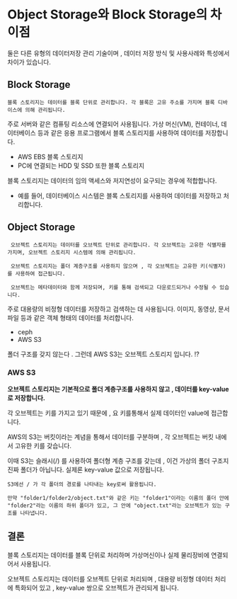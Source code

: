 # Object Storage와 Block Storage의 차이점

둘은 다른 유형의 데이터저장 관리 기술이며 , 데이터 저장 방식 및 사용사례와 특성에서 차이가 있습니다.

## Block Storage
    블록 스토리지는 데이터를 블록 단위로 관리합니다. 각 블록은 고유 주소를 가지며 블록 디바이스에 의해 관리됩니다.

주로 서버와 같은 컴퓨팅 리소스에 연결되어 사용됩니다. 가상 머신(VM), 컨테이너, 데이터베이스 등과 같은 응용 프로그램에서 블록 스토리지를 사용하여 데이터를 저장합니다.
- AWS EBS 블록 스토리지
- PC에 연결되는 HDD 및 SSD 또한 블록 스토리지

블록 스토리지는 데이터의 임의 액세스와 저지연성이 요구되는 경우에 적합합니다. 
- 예를 들어, 데이터베이스 시스템은 블록 스토리지를 사용하여 데이터를 저장하고 처리합니다.

## Object Storage
     오브젝트 스토리지는 데이터를 오브젝트 단위로 관리합니다. 각 오브젝트는 고유한 식별자를 가지며, 오브젝트 스토리지 시스템에 의해 관리됩니다. 

     오브젝트 스토리지는 폴더 계층구조를 사용하지 않으며 , 각 오브젝트는 고유한 키(식별자)를 사용하여 접근됩니다. 
     
     오브젝트는 메타데이터와 함께 저장되며, 키를 통해 검색되고 다운로드되거나 수정될 수 있습니다.

주로 대용량의 비정형 데이터를 저장하고 검색하는 데 사용됩니다. 이미지, 동영상, 문서 파일 등과 같은 객체 형태의 데이터를 처리합니다.
- ceph 
- AWS S3

폴더 구조를 갖지 않는다 . 그런데 AWS S3는 오브젝트 스토리지 입니다. !?
### AWS S3
**오브젝트 스토리지는 기본적으로 폴더 계층구조를 사용하지 않고 , 데이터를 key-value로 저장합니다.**

각 오브젝트는 키를 가지고 있기 때문에 , 요 키를통해서 실제 데이터인 value에 접근합니다.

AWS의 S3는 버킷이라는 계념을 통해서 데이터를 구분하며 , 각 오브젝트는 버킷 내에서 고유한 키를 갖습니다.

이때 S3는 슬래시(/) 를 사용하여 폴더형 계층 구조를 갖는데 , 이건 가상의 폴더 구조지 진짜 폴더가 아닙니다. 실제론 key-value 값으로 저장됩니다.

    S3에선 / 가 각 폴더의 경로를 나타내는 key로써 활용됩니다.
    
    만약 "folder1/folder2/object.txt"와 같은 키는 "folder1"이라는 이름의 폴더 안에 "folder2"라는 이름의 하위 폴더가 있고, 그 안에 "object.txt"라는 오브젝트가 있는 구조를 나타냅니다.

## 결론 
블록 스토리지는 데이터를 블록 단위로 처리하며 가상머신이나 실제 물리장비에 연결되어서 사용됩니다.

오브젝트 스토리지는 데이터를 오브젝트 단위로 처리되며 , 대용량 비정형 데이터 처리에 특화되어 있고 , key-value 쌍으로 오브젝트가 관리되게 됩니다. 